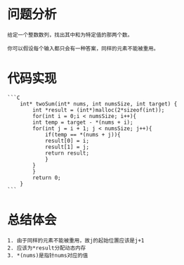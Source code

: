 # 问题分析
	
	给定一个整数数列，找出其中和为特定值的那两个数。

	你可以假设每个输入都只会有一种答案，同样的元素不能被重用。
# 代码实现
	```C
		int* twoSum(int* nums, int numsSize, int target) {
		    int *result = (int*)malloc(2*sizeof(int));
		    for(int i = 0;i < numsSize; i++){
			int temp = target - *(nums + i);
			for(int j = i + 1; j < numsSize; j++){
			    if(temp == *(nums + j)){
				result[0] = i;
				result[1] = j;
				return result;
			    }
			}  
		    }
		    return 0;
		}
	```
# 总结体会
	1. 由于同样的元素不能被重用，故j的起始位置应该是j+1
	2. 应该为*result分配动态内存
	3. *(nums)是指针nums对应的值
